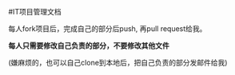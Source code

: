 #IT项目管理文档

每人fork项目后，完成自己的部分后push, 再pull request给我。

**每人只需要修改自己负责的部分，不要修改其他文件**

(嫌麻烦的，也可以自己clone到本地后，把自己负责的部分发邮件给我)
